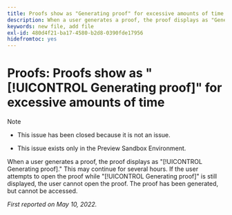 ```yaml
---
title: Proofs show as "Generating proof" for excessive amounts of time
description: When a user generates a proof, the proof displays as "Generating proof." This may continue for several hours. If the user attempts to open the proof while "Generating proof" is still displayed, the user cannot open the proof. The proof has been generated, but cannot be accessed.
keywords: new file, add file
exl-id: 480d4f21-ba17-4580-b2d8-0390fde17956
hidefromtoc: yes
---
```

# Proofs: Proofs show as "[!UICONTROL Generating proof]" for excessive amounts of time

>[!NOTE]
>
>* This issue has been closed because it is not an issue.
>
>* This issue exists only in the Preview Sandbox Environment.

When a user generates a proof, the proof displays as "[!UICONTROL Generating proof]." This may continue for several hours. If the user attempts to open the proof while "[!UICONTROL Generating proof]" is still displayed, the user cannot open the proof. The proof has been generated, but cannot be accessed.

*First reported on May 10, 2022.*
